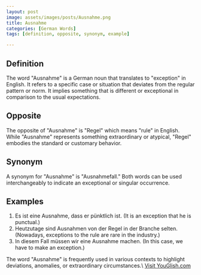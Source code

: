 ```yaml
---
layout: post
image: assets/images/posts/Ausnahme.png
title: Ausnahme
categories: [German Words]
tags: [definition, opposite, synonym, example]

---
```


## Definition

The word "Ausnahme" is a German noun that translates to "exception" in English. It refers to a specific case or situation that deviates from the regular pattern or norm. It implies something that is different or exceptional in comparison to the usual expectations.

## Opposite

The opposite of "Ausnahme" is "Regel" which means "rule" in English. While "Ausnahme" represents something extraordinary or atypical, "Regel" embodies the standard or customary behavior.

## Synonym

A synonym for "Ausnahme" is "Ausnahmefall." Both words can be used interchangeably to indicate an exceptional or singular occurrence.

## Examples

1. Es ist eine Ausnahme, dass er pünktlich ist. (It is an exception that he is punctual.)
2. Heutzutage sind Ausnahmen von der Regel in der Branche selten. (Nowadays, exceptions to the rule are rare in the industry.)
3. In diesem Fall müssen wir eine Ausnahme machen. (In this case, we have to make an exception.)

The word "Ausnahme" is frequently used in various contexts to highlight deviations, anomalies, or extraordinary circumstances.\ <a id="yg-widget-0" class="youglish-widget" data-query="Ausnahme" data-lang="german" data-components="8412" data-auto-start="0" data-bkg-color="theme_light" data-title="How%20to%20pronounce%20Ausnahme%20in%20German"  rel="nofollow" href="https://youglish.com">Visit YouGlish.com</a><script async src="https://youglish.com/public/emb/widget.js" charset="utf-8"></script>